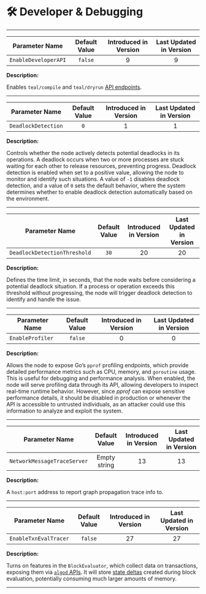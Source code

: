 # 🛠️ Developer & Debugging

---

| Parameter Name       | Default Value | Introduced in Version | Last Updated in Version |
|----------------------|:-------------:|:---------------------:|:-----------------------:|
| `EnableDeveloperAPI` |    `false`    |           9           |            9            |

**Description:**

Enables `teal/compile` and `teal/dryrun` [API endpoints](./node-nn-api.md).

---

| Parameter Name      | Default Value | Introduced in Version | Last Updated in Version |
|---------------------|:-------------:|:---------------------:|:-----------------------:|
| `DeadlockDetection` |      `0`      |           1           |            1            |

**Description:**

Controls whether the node actively detects potential deadlocks in its operations.
A deadlock occurs when two or more processes are stuck waiting for each other to
release resources, preventing progress. Deadlock detection is enabled when set to
a positive value, allowing the node to monitor and identify such situations. A value
of `-1` disables deadlock detection, and a value of `0` sets the default behavior,
where the system determines whether to enable deadlock detection automatically based
on the environment.

---

| Parameter Name               | Default Value | Introduced in Version | Last Updated in Version |
|------------------------------|:-------------:|:---------------------:|:-----------------------:|
| `DeadlockDetectionThreshold` |     `30`      |          20           |           20            |

**Description:**

Defines the time limit, in seconds, that the node waits before considering a potential
deadlock situation. If a process or operation exceeds this threshold without progressing,
the node will trigger deadlock detection to identify and handle the issue.

---

| Parameter Name   | Default Value | Introduced in Version | Last Updated in Version |
|------------------|:-------------:|:---------------------:|:-----------------------:|
| `EnableProfiler` |    `false`    |           0           |            0            |

**Description:**

Allows the node to expose Go’s `pprof` profiling endpoints, which provide detailed
performance metrics such as CPU, memory, and `goroutine` usage. This is useful for
debugging and performance analysis. When enabled, the node will serve profiling
data through its API, allowing developers to inspect real-time runtime behavior.
However, since _pprof_ can expose sensitive performance details, it should be disabled
in production or whenever the API is accessible to untrusted individuals, as an attacker
could use this information to analyze and exploit the system.

---

| Parameter Name              | Default Value | Introduced in Version | Last Updated in Version |
|-----------------------------|:-------------:|:---------------------:|:-----------------------:|
| `NetworkMessageTraceServer` | Empty string  |          13           |           13            |

**Description:**

A `host:port` address to report graph propagation trace info to.

---

| Parameter Name        | Default Value | Introduced in Version | Last Updated in Version |
|-----------------------|:-------------:|:---------------------:|:-----------------------:|
| `EnableTxnEvalTracer` |    `false`    |          27           |           27            |

**Description:**

Turns on features in the `BlockEvaluator`, which collect data on transactions, exposing
them via [`algod` APIs](./node-nn-algod.md). It will store [state deltas](../ledger/ledger-nn-state-delta.md)
created during block evaluation, potentially consuming much larger amounts of memory.

---
